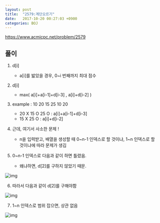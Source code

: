 ```yaml
---
layout: post
title:  "2579:계단오르기"
date:   2017-10-20 00:27:03 +0900
categories: BOJ
---
```



<https://www.acmicpc.net/problem/2579>

## 풀이

1. d[i]
	* a[i]를 밟았을 경우, 0~i 번째까지 최대 점수
2. d[i]
	* max( a[i]+a[i-1]+d[i-3] , a[i]+d[i-2] )
3. example : 10    20    15    25    10    20

	*  20 X     15 O    25 O : a[i]+a[i-1]+d[i-3]
	* 15 X     25 O : a[i]+d[i-2]
4. 근데, 여기서 사소한 문제 !
	* n을 입력받고, 배열을 생성할 때
0~n-1 인덱스로 할 것이냐,
1~n 인덱스로 할 것이냐에 따라 문제가 생김

5. 0~n-1 인덱스로 다음과 같이 하면 틀렸음. 
	* 왜냐하면, d[2]를 구하지 않았기 때문.

![img](http://cfile3.uf.tistory.com/image/9920A43359E752E439E48B)

6. 따라서 다음과 같이 d[2]를 구해야함
 
![img](http://cfile28.uf.tistory.com/image/9941113359E75310248E9B)
 
7. 1~n 인덱스로 범위 잡으면, 상관 없음

![img](http://cfile6.uf.tistory.com/image/99E8393359E7532D22AC37)


